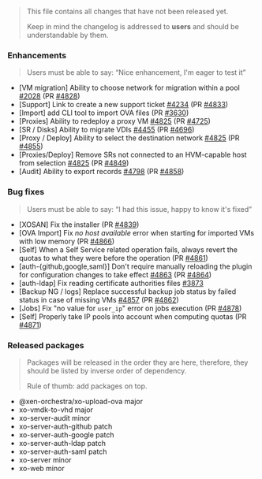 > This file contains all changes that have not been released yet.
>
> Keep in mind the changelog is addressed to **users** and should be
> understandable by them.

### Enhancements

> Users must be able to say: “Nice enhancement, I'm eager to test it”

- [VM migration] Ability to choose network for migration within a pool [#2028](https://github.com/vatesfr/xen-orchestra/issues/2028) (PR [#4828](https://github.com/vatesfr/xen-orchestra/pull/4828))
- [Support] Link to create a new support ticket [#4234](https://github.com/vatesfr/xen-orchestra/issues/4234) (PR [#4833](https://github.com/vatesfr/xen-orchestra/pull/4833))
- [Import] add CLI tool to import OVA files (PR [#3630](https://github.com/vatesfr/xen-orchestra/pull/3630))
- [Proxies] Ability to redeploy a proxy VM [#4825](https://github.com/vatesfr/xen-orchestra/issues/4825) (PR [#4725](https://github.com/vatesfr/xen-orchestra/pull/4725))
- [SR / Disks] Ability to migrate VDIs [#4455](https://github.com/vatesfr/xen-orchestra/issues/4455) (PR [#4696](https://github.com/vatesfr/xen-orchestra/pull/4696))
- [Proxy / Deploy] Ability to select the destination network [#4825](https://github.com/vatesfr/xen-orchestra/issues/4825) (PR [#4855](https://github.com/vatesfr/xen-orchestra/pull/4855))
- [Proxies/Deploy] Remove SRs not connected to an HVM-capable host from selection [#4825](https://github.com/vatesfr/xen-orchestra/issues/4825) (PR [#4849](https://github.com/vatesfr/xen-orchestra/pull/4849))
- [Audit] Ability to export records [#4798](https://github.com/vatesfr/xen-orchestra/issues/4798) (PR [#4858](https://github.com/vatesfr/xen-orchestra/pull/4858))

### Bug fixes

> Users must be able to say: “I had this issue, happy to know it's fixed”

- [XOSAN] Fix the installer (PR [#4839](https://github.com/vatesfr/xen-orchestra/pull/4839))
- [OVA Import] Fix _no host available_ error when starting for imported VMs with low memory (PR [#4866](https://github.com/vatesfr/xen-orchestra/pull/4866))
- [Self] When a Self Service related operation fails, always revert the quotas to what they were before the operation (PR [#4861](https://github.com/vatesfr/xen-orchestra/pull/4861))
- [auth-{github,google,saml}] Don't require manually reloading the plugin for configuration changes to take effect [#4863](https://github.com/vatesfr/xen-orchestra/issues/4863) (PR [#4864](https://github.com/vatesfr/xen-orchestra/pull/4864))
- [auth-ldap] Fix reading certificate authorities files [#3873](https://github.com/vatesfr/xen-orchestra/issues/3873)
- [Backup NG / logs] Replace successful backup job status by failed status in case of missing VMs [#4857](https://github.com/vatesfr/xen-orchestra/issues/4857) (PR [#4862](https://github.com/vatesfr/xen-orchestra/pull/4862))
- [Jobs] Fix "no value for `user_ip`" error on jobs execution (PR [#4878](https://github.com/vatesfr/xen-orchestra/pull/4878))
- [Self] Properly take IP pools into account when computing quotas (PR [#4871](https://github.com/vatesfr/xen-orchestra/pull/4871))

### Released packages

> Packages will be released in the order they are here, therefore, they should
> be listed by inverse order of dependency.
>
> Rule of thumb: add packages on top.

- @xen-orchestra/xo-upload-ova major
- xo-vmdk-to-vhd major
- xo-server-audit minor
- xo-server-auth-github patch
- xo-server-auth-google patch
- xo-server-auth-ldap patch
- xo-server-auth-saml patch
- xo-server minor
- xo-web minor
